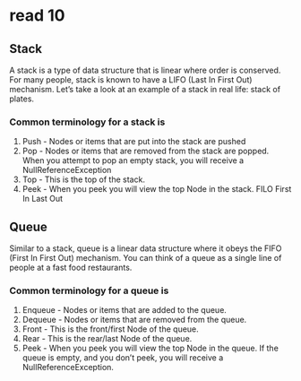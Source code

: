 # read 10

## Stack 
A stack is a type of data structure that is linear where order is conserved. For many people, stack is known to have a LIFO (Last In First Out) mechanism. Let’s take a look at an example of a stack in real life: stack of plates.

### Common terminology for a stack is

1. Push - Nodes or items that are put into the stack are pushed
2. Pop - Nodes or items that are removed from the stack are popped. When you attempt to pop an empty stack, you will receive a NullReferenceException
3. Top - This is the top of the stack.
4. Peek - When you peek you will view the top Node in the stack. FILO First In Last Out 

## Queue 
Similar to a stack, queue is a linear data structure where it obeys the FIFO (First In First Out) mechanism. You can think of a queue as a single line of people at a fast food restaurants.

### Common terminology for a queue is

1. Enqueue - Nodes or items that are added to the queue.
2. Dequeue - Nodes or items that are removed from the queue.
3. Front - This is the front/first Node of the queue.
4. Rear - This is the rear/last Node of the queue.
5. Peek - When you peek you will view the top Node in the queue. If the queue is empty, and you don’t peek, you will receive a NullReferenceException.
